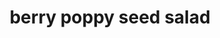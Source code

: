 ---
id: 5d2b9f25b868ec0014d743c4
servings:
notes:
directions:
ingredients: '3 tbs olive oil
3 tbs honey
1 tbs vinegar
1/2 tsp prepared mustard
1 tsp poppy seeds

4 cups bib lettuce
2 cups strawberries sliced
1 small onion
 sliced into rings'
rating: 5
ease: easy

category: side dish
href:
totalTime:
cookTime:
prepTime:
title: berry poppy seed salad
path: /berry-poppy-seed-salad
---